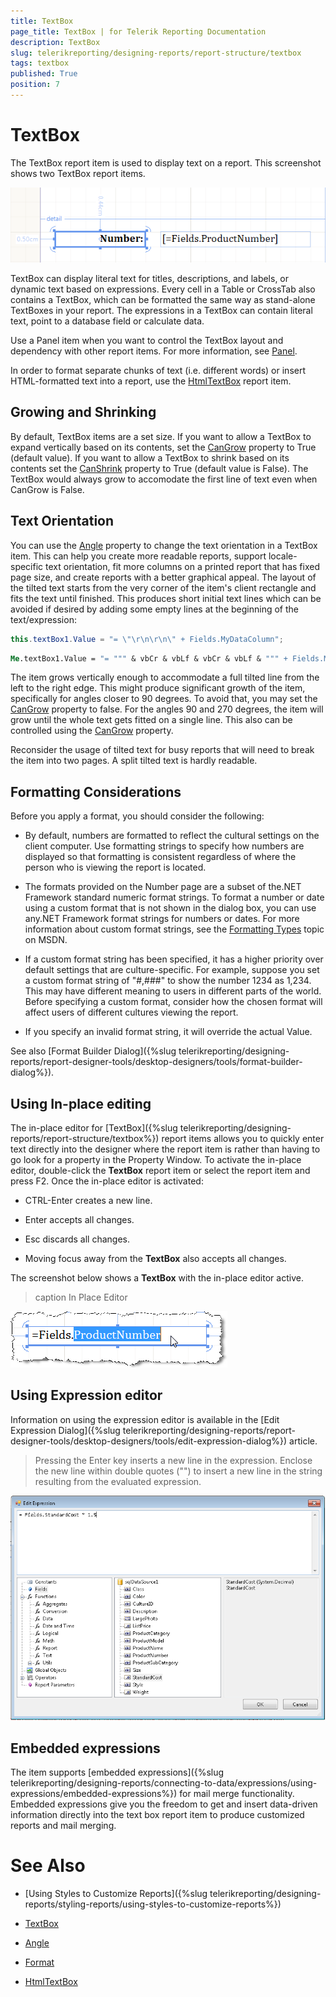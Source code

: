 ```yaml
---
title: TextBox
page_title: TextBox | for Telerik Reporting Documentation
description: TextBox
slug: telerikreporting/designing-reports/report-structure/textbox
tags: textbox
published: True
position: 7
---
```


# TextBox



The TextBox report item is used to display text on a report. This screenshot shows two TextBox report items.  

  ![](images/Textbox.png)

TextBox can display literal text for titles, descriptions, and labels, or dynamic text based on expressions. Every         cell in a Table or CrossTab also contains a TextBox, which can be formatted the same way as stand-alone TextBoxes in your report.         The expressions in a TextBox can contain literal text, point to a database field or calculate data.       

Use a Panel item when you want to control the TextBox layout and dependency with other report items. For more information,         see  [Panel](/reporting/api/Telerik.Reporting.Panel).       

In order to format separate chunks of text (i.e. different words) or insert HTML-formatted text into a report, use the          [HtmlTextBox](/reporting/api/Telerik.Reporting.HtmlTextBox)  report item.       

## Growing and Shrinking

By default, TextBox items are a set size. If you want to allow a TextBox to expand vertically based on its contents,           set the  [CanGrow](/reporting/api/Telerik.Reporting.TextItemBase#Telerik_Reporting_TextItemBase_CanGrow)  property to True (default value).           If you want to allow a TextBox to shrink based on its contents set the            [CanShrink](/reporting/api/Telerik.Reporting.TextItemBase#Telerik_Reporting_TextItemBase_CanShrink)  property to           True (default value is False). The TextBox would always grow to accomodate the first line of text even when CanGrow is False.         

## Text Orientation

You can use the  [Angle](/reporting/api/Telerik.Reporting.TextItemBase#Telerik_Reporting_TextItemBase_Angle)            property to change the text orientation in a TextBox item. This can help you create           more readable reports, support locale-specific text orientation, fit more columns on a printed report that           has fixed page size, and create reports with a better graphical appeal. The layout of the tilted text starts from the very           corner of the item's client rectangle and fits the text until finished. This produces short initial text lines which can be avoided            if desired by adding some empty lines at the beginning of the text/expression:         

    
````cs
this.textBox1.Value = "= \"\r\n\r\n\" + Fields.MyDataColumn";
````
````vb
Me.textBox1.Value = "= """ & vbCr & vbLf & vbCr & vbLf & """ + Fields.MyDataColumn"
````

The item grows vertically enough to accommodate a full tilted line from the left to the right edge.           This might produce significant growth of the item, specifically for angles closer to 90 degrees.           To avoid that, you may set the  [CanGrow](/reporting/api/Telerik.Reporting.TextItemBase#Telerik_Reporting_TextItemBase_CanGrow)            property to false. For the angles 90 and 270 degrees, the item will grow until the whole text gets fitted on a single line.           This also can be controlled using the  [CanGrow](/reporting/api/Telerik.Reporting.TextItemBase#Telerik_Reporting_TextItemBase_CanGrow)            property.         

Reconsider the usage of tilted text for busy reports that will need to break the item into two pages. A split tilted text is hardly readable.         

## Formatting Considerations

Before you apply a format, you should consider the following:         

* By default, numbers are formatted to reflect the cultural settings on the client computer. Use formatting strings               to specify how numbers are displayed so that formatting is consistent regardless of where the person who is viewing the               report is located.             

* The formats provided on the Number page are a subset of the.NET Framework standard numeric format strings. To               format a number or date using a custom format that is not shown in the dialog box, you can use any.NET Framework format               strings for numbers or dates. For more information about custom format strings, see the  [Formatting Types](http://msdn.microsoft.com/en-us/library/fbxft59x%28VS.95%29.aspx)                topic on MSDN.             

* If a custom format string has been specified, it has a higher priority over default settings that are               culture-specific. For example, suppose you set a custom format string of "#,###" to show the number 1234 as 1,234. This               may have different meaning to users in different parts of the world. Before specifying a custom format, consider how the               chosen format will affect users of different cultures viewing the report.             

* If you specify an invalid format string, it will override the actual Value.

See also [Format Builder Dialog]({%slug telerikreporting/designing-reports/report-designer-tools/desktop-designers/tools/format-builder-dialog%}).         

## Using In-place editing

The in-place editor for [TextBox]({%slug telerikreporting/designing-reports/report-structure/textbox%}) report items           allows you to quickly enter text directly into the designer where the report item is rather than having to go look           for a property in the Property Window. To activate the in-place editor, double-click the __TextBox__         report item or select the report item and press F2. Once the in-place editor is activated:         

* CTRL-Enter creates a new line.

* Enter accepts all changes.

* Esc discards all changes.

* Moving focus away from the __TextBox__ also accepts all changes.

The screenshot below shows a __TextBox__ with the in-place editor active.         
>caption In Place Editor

  

  ![](images/Items001.png)

## Using Expression editor

Information on using the expression editor is available in the [Edit Expression Dialog]({%slug telerikreporting/designing-reports/report-designer-tools/desktop-designers/tools/edit-expression-dialog%}) article.         

> Pressing the Enter key inserts a new line in the expression. Enclose the new line within double quotes ("") to              insert a new line in the string resulting from the evaluated expression.           


  

  ![](images/UI014.png)

## Embedded expressions

The item supports [embedded expressions]({%slug telerikreporting/designing-reports/connecting-to-data/expressions/using-expressions/embedded-expressions%}) for mail merge functionality. Embedded expressions give you the freedom to get and insert data-driven information directly into the text box report item to produce customized reports and mail merging.         


# See Also


 

* [Using Styles to Customize Reports]({%slug telerikreporting/designing-reports/styling-reports/using-styles-to-customize-reports%}) 

* [TextBox](/reporting/api/Telerik.Reporting.TextBox)  

* [Angle](/reporting/api/Telerik.Reporting.TextItemBase#Telerik_Reporting_TextItemBase_Angle)  

* [Format](/reporting/api/Telerik.Reporting.TextItemBase#Telerik_Reporting_TextItemBase_Format)  

* [HtmlTextBox](/reporting/api/Telerik.Reporting.HtmlTextBox)

